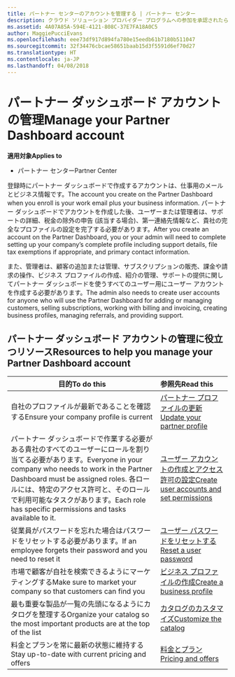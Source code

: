 ```yaml
---
title: パートナー センターのアカウントを管理する | パートナー センター
description: クラウド ソリューション プロバイダー プログラムへの参加を承認されたら、ユーザーまたは管理者は、パートナー センターで会社のアカウントを設定する必要があります。
ms.assetid: 4A07A85A-594E-4121-808C-37E7FA18A0C5
author: MaggiePucciEvans
ms.openlocfilehash: eee73df917d894fa780e15eedb61b7180b511047
ms.sourcegitcommit: 32f34476cbcae58651baab15d3f5591d6ef70d27
ms.translationtype: HT
ms.contentlocale: ja-JP
ms.lasthandoff: 04/08/2018
---
```

# <a name="manage-your-partner-dashboard-account"></a><span data-ttu-id="98f02-103">パートナー ダッシュボード アカウントの管理</span><span class="sxs-lookup"><span data-stu-id="98f02-103">Manage your Partner Dashboard account</span></span>

**<span data-ttu-id="98f02-104">適用対象</span><span class="sxs-lookup"><span data-stu-id="98f02-104">Applies to</span></span>**

-  <span data-ttu-id="98f02-105">パートナー センター</span><span class="sxs-lookup"><span data-stu-id="98f02-105">Partner Center</span></span>

<span data-ttu-id="98f02-106">登録時にパートナー ダッシュボードで作成するアカウントは、仕事用のメールとビジネス情報です。</span><span class="sxs-lookup"><span data-stu-id="98f02-106">The account you create on the Partner Dashboard when you enroll is your work email plus your business information.</span></span> <span data-ttu-id="98f02-107">パートナー ダッシュボードでアカウントを作成した後、ユーザーまたは管理者は、サポートの詳細、税金の除外の申告 (該当する場合)、第一連絡先情報など、貴社の完全なプロファイルの設定を完了する必要があります。</span><span class="sxs-lookup"><span data-stu-id="98f02-107">After you create an account on the Partner Dashboard, you or your admin will need to complete setting up your company’s complete profile including support details, file tax exemptions if appropriate, and primary contact information.</span></span> 

<span data-ttu-id="98f02-108">また、管理者は、顧客の追加または管理、サブスクリプションの販売、課金や請求の操作、ビジネス プロファイルの作成、紹介の管理、サポートの提供に関してパートナー ダッシュボードを使うすべてのユーザー用にユーザー アカウントを作成する必要があります。</span><span class="sxs-lookup"><span data-stu-id="98f02-108">The admin also needs to create user accounts for anyone who will use the Partner Dashboard for adding or managing customers, selling subscriptions, working with billing and invoicing, creating business profiles, managing referrals, and providing support.</span></span>


## <a name="resources-to-help-you-manage-your-partner-dashboard-account"></a><span data-ttu-id="98f02-109">パートナー ダッシュボード アカウントの管理に役立つリソース</span><span class="sxs-lookup"><span data-stu-id="98f02-109">Resources to help you manage your Partner Dashboard account</span></span>

|**<span data-ttu-id="98f02-110">目的</span><span class="sxs-lookup"><span data-stu-id="98f02-110">To do this</span></span>**   |**<span data-ttu-id="98f02-111">参照先</span><span class="sxs-lookup"><span data-stu-id="98f02-111">Read this</span></span>**   |
|-----------------------|:-----------------------|
|<span data-ttu-id="98f02-112">自社のプロファイルが最新であることを確認する</span><span class="sxs-lookup"><span data-stu-id="98f02-112">Ensure your company profile is current</span></span>   |[<span data-ttu-id="98f02-113">パートナー プロファイルの更新</span><span class="sxs-lookup"><span data-stu-id="98f02-113">Update your partner profile</span></span>](update-your-partner-profile.md)|
|<span data-ttu-id="98f02-114">パートナー ダッシュボードで作業する必要がある貴社のすべてのユーザーにロールを割り当てる必要があります。</span><span class="sxs-lookup"><span data-stu-id="98f02-114">Everyone in your company who needs to work in the Partner Dashboard must be assigned roles.</span></span> <span data-ttu-id="98f02-115">各ロールには、特定のアクセス許可と、そのロールで利用可能なタスクがあります。</span><span class="sxs-lookup"><span data-stu-id="98f02-115">Each role has specific permissions and tasks available to it.</span></span>|[<span data-ttu-id="98f02-116">ユーザー アカウントの作成とアクセス許可の設定</span><span class="sxs-lookup"><span data-stu-id="98f02-116">Create user accounts and set permissions</span></span>](create-user-accounts-and-set-permissions.md)|
|<span data-ttu-id="98f02-117">従業員がパスワードを忘れた場合はパスワードをリセットする必要があります。</span><span class="sxs-lookup"><span data-stu-id="98f02-117">If an employee forgets their password and you need to reset it</span></span>  |[<span data-ttu-id="98f02-118">ユーザー パスワードをリセットする</span><span class="sxs-lookup"><span data-stu-id="98f02-118">Reset a user password</span></span>](reset-a-user-password.md)|
|<span data-ttu-id="98f02-119">市場で顧客が自社を検索できるようにマーケティングする</span><span class="sxs-lookup"><span data-stu-id="98f02-119">Make sure to market your company so that customers can find you</span></span>   |[<span data-ttu-id="98f02-120">ビジネス プロファイルの作成</span><span class="sxs-lookup"><span data-stu-id="98f02-120">Create a business profile</span></span>](create-a-marketing-profile.md)|
|<span data-ttu-id="98f02-121">最も重要な製品が一覧の先頭になるようにカタログを整理する</span><span class="sxs-lookup"><span data-stu-id="98f02-121">Organize your catalog so the most important products are at the top of the list</span></span>   |[<span data-ttu-id="98f02-122">カタログのカスタマイズ</span><span class="sxs-lookup"><span data-stu-id="98f02-122">Customize the catalog</span></span>](customize-the-catalog.md)|
|<span data-ttu-id="98f02-123">料金とプランを常に最新の状態に維持する</span><span class="sxs-lookup"><span data-stu-id="98f02-123">Stay up-to-date with current pricing and offers</span></span>   |[<span data-ttu-id="98f02-124">料金とプラン</span><span class="sxs-lookup"><span data-stu-id="98f02-124">Pricing and offers</span></span>](pricing-and-offers.md)|













 

 




